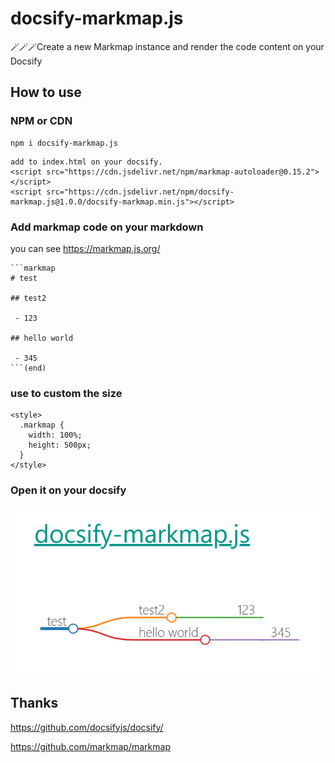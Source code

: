# docsify-markmap.js

🪄🪄🪄Create a new Markmap instance and render the code content on your Docsify

## How to use

### NPM or CDN
```
npm i docsify-markmap.js
```

```
add to index.html on your docsify.
<script src="https://cdn.jsdelivr.net/npm/markmap-autoloader@0.15.2"></script>
<script src="https://cdn.jsdelivr.net/npm/docsify-markmap.js@1.0.0/docsify-markmap.min.js"></script>
```

### Add markmap code on your markdown

you can see https://markmap.js.org/

```
```markmap
# test

## test2

 - 123

## hello world

 - 345
```(end)
```

### use<style></style> to custom the size

```
<style>
  .markmap {
    width: 100%;
    height: 500px;
  }
</style>
```

### Open it on your docsify

![readme](./readme.png)

## Thanks

https://github.com/docsifyjs/docsify/

https://github.com/markmap/markmap
